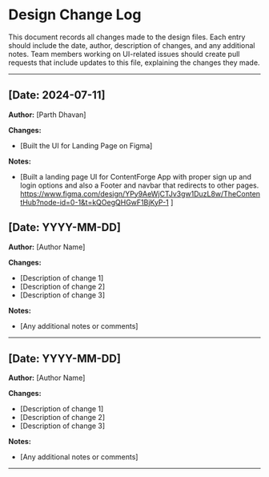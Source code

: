 # Design Change Log

This document records all changes made to the design files. Each entry should include the date, author, description of changes, and any additional notes. Team members working on UI-related issues should create pull requests that include updates to this file, explaining the changes they made.

---

## [Date: 2024-07-11]

**Author:** [Parth Dhavan]

**Changes:**
- [Built the UI for Landing Page on Figma]

**Notes:**
- [Built a landing page UI for ContentForge App with proper sign up and login options and also a Footer and navbar that redirects to other pages.
   https://www.figma.com/design/YPy9AeWjCTJv3gw1DuzL8w/TheContentHub?node-id=0-1&t=kQOegQHGwF1BjKyP-1
   ]

## [Date: YYYY-MM-DD]

**Author:** [Author Name]

**Changes:**
- [Description of change 1]
- [Description of change 2]
- [Description of change 3]

**Notes:**
- [Any additional notes or comments]

---

## [Date: YYYY-MM-DD]

**Author:** [Author Name]

**Changes:**
- [Description of change 1]
- [Description of change 2]
- [Description of change 3]

**Notes:**
- [Any additional notes or comments]

---

